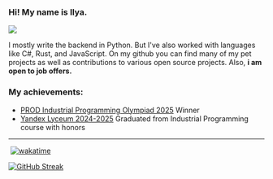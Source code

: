 <h3>Hi! My name is Ilya.</h3>
<a href="https://t.me/lubaskinc0de">
<img src="https://img.shields.io/badge/Telegram-blue?logo=Telegram&logoColor=Blue&style=for-the-badge">
</a>
<p>
  I mostly write the backend in Python. But I've also worked with languages like C#, Rust, and JavaScript. On my github you can find many of my pet projects as well as contributions to various open source projects. Also, <b>i am open to job offers.</b>
</p>
<h3>My achievements:</h3>
<ul>
  <li><a href="https://prodcontest.ru/">PROD Industrial Programming Olympiad 2025</a> Winner</li>
  <li><a href="https://lyceum.yandex.ru/">Yandex Lyceum 2024-2025</a> Graduated from Industrial Programming course with honors</li>
</ul>
</div>

-----
<img src="https://komarev.com/ghpvc/?username=lubaskinc0de&style=flat-square&color=blue" alt=""/></img>
[![wakatime](https://wakatime.com/badge/user/280c7358-d8a9-44aa-81b1-ee89e6499271.svg)](https://wakatime.com/@280c7358-d8a9-44aa-81b1-ee89e6499271)

[![GitHub Streak](https://github-readme-streak-stats.herokuapp.com?user=lubaskinc0de&theme=meta-dark&hide_border=true&date_format=n%2Fj%5B%2FY%5D&mode=weekly)](https://git.io/streak-stats)
